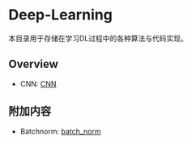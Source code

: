 # Deep-Learning

本目录用于存储在学习DL过程中的各种算法与代码实现。

## Overview

- CNN: [CNN](./cnn.ipynb)

## 附加内容

- Batchnorm: [batch_norm](./batch_norm.ipynb)